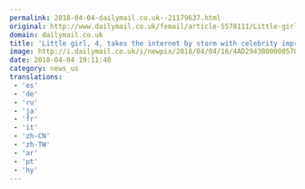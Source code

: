 ```yaml
---
permalink: 2018-04-04-dailymail.co.uk--21179637.html
original: http://www.dailymail.co.uk/femail/article-5578111/Little-girl-4-takes-internet-storm-incredible-impression-famous-celebrity-dresses.html?ITO=1490&ns_mchannel=rss&ns_campaign=1490
domain: dailymail.co.uk
title: 'Little girl, 4, takes the internet by storm with celebrity impressions'
image: http://i.dailymail.co.uk/i/newpix/2018/04/04/16/4AD2943B00000578-0-image-a-74_1522857591400.jpg
date: 2018-04-04 19:11:40
category: news_us
translations: 
 - 'es'
 - 'de'
 - 'ru'
 - 'ja'
 - 'fr'
 - 'it'
 - 'zh-CN'
 - 'zh-TW'
 - 'ar'
 - 'pt'
 - 'hy'
---
```


